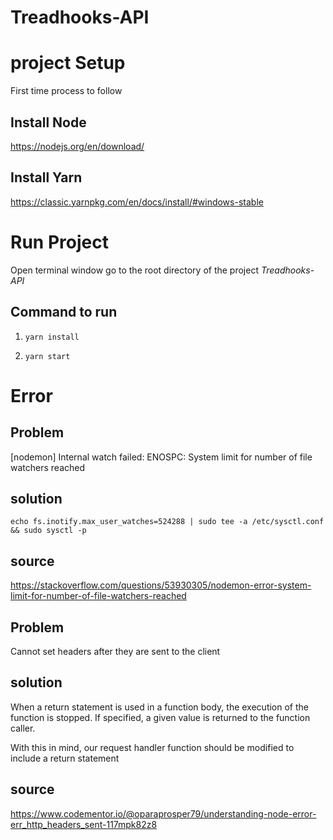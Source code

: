 # Treadhooks-API

# project Setup 

First time process to follow

## Install Node
https://nodejs.org/en/download/

## Install Yarn

https://classic.yarnpkg.com/en/docs/install/#windows-stable






# Run Project

 Open terminal window go to the root directory of the project *Treadhooks-API*

## Command to run
1)  `yarn install`

2)  `yarn start`
































# Error

## Problem
[nodemon] Internal watch failed: ENOSPC: System limit for number of file watchers reached


## solution
`echo fs.inotify.max_user_watches=524288 | sudo tee -a /etc/sysctl.conf && sudo sysctl -p`

## source 
https://stackoverflow.com/questions/53930305/nodemon-error-system-limit-for-number-of-file-watchers-reached




## Problem
Cannot set headers after they are sent to the client

## solution 
When a return statement is used in a function body, the execution of the function is stopped. If specified, a given value is returned to the function caller.

With this in mind, our request handler function should be modified to include a return statement

## source 
https://www.codementor.io/@oparaprosper79/understanding-node-error-err_http_headers_sent-117mpk82z8
